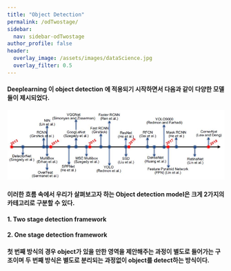 ```yaml
---
title: "Object Detection"
permalink: /odTwostage/
sidebar:
  nav: sidebar-odTwostage
author_profile: false
header:
  overlay_image: /assets/images/dataScience.jpg
  overlay_filter: 0.5
---
```


#### Deeplearning 이 object detection 에 적용되기 시작하면서 다음과 같이 다양한 모델들이 제시되었다.

<center><img src="/assets/images/od/survey11.jpg" ></center>


#### 이러한 흐름 속에서 우리가 살펴보고자 하는 Object detection model은 크게 2가지의 카테고리로 구분할 수 있다.
#### 1. Two stage detection framework
#### 2. One stage detection framework

#### 첫 번째 방식의 경우 object가 있을 만한 영역을 제안해주는 과정이 별도로 들어가는 구조이며 두 번째 방식은 별도로 분리되는 과정없이 object를 detect하는 방식이다.

